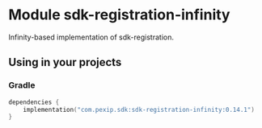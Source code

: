 # Module sdk-registration-infinity

Infinity-based implementation of sdk-registration.

## Using in your projects

### Gradle

```kotlin
dependencies {
    implementation("com.pexip.sdk:sdk-registration-infinity:0.14.1")
}
```
